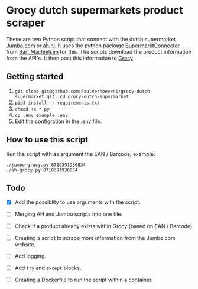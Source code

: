 # Grocy dutch supermarkets product scraper
These are two Python script that connect with the dutch supermarket [Jumbo.com](https://jumbo.com) or [ah.nl](https://ah.nl).
It uses the python package [SupermarktConnector](https://github.com/bartmachielsen/SupermarktConnector) from [Bart Machielsen](https://github.com/bartmachielsen/) for this.
The scripts download the product information from the API's.
It then post this information to [Grocy](https://github.com/grocy/grocy) .

## Getting started

1. `git clone git@github.com:PaulVerhoeven1/grocy-dutch-supermarket.git; cd grocy-dutch-supermarket`
2. `pip3 install -r requirements.txt`
3. `chmod +x *.py`
4. `cp .env_example .env`
5. Edit the configration in the .env file.

## How to use this script

Run the script with as argument the EAN / Barcode, example:
```
./jumbo-grocy.py 8710391936834
./ah-grocy.py 8710391936834
```

## Todo
- [x] Add the possiblity to use arguments with the script.
- [ ] Merging AH and Jumbo scripts into one file.
- [ ] Check if a product already exists within Grocy (based on EAN / Barcode)
- [ ] Creating a script to scrape more information from the Jumbo.com website.
- [ ] Add logging.
- [ ] Add `try` and `except` blocks.
- [ ] Creating a Dockerfile to run the script within a container.

